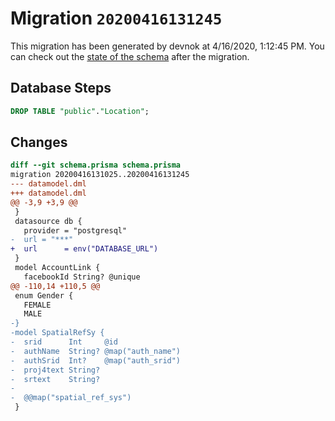 # Migration `20200416131245`

This migration has been generated by devnok at 4/16/2020, 1:12:45 PM.
You can check out the [state of the schema](./schema.prisma) after the migration.

## Database Steps

```sql
DROP TABLE "public"."Location";
```

## Changes

```diff
diff --git schema.prisma schema.prisma
migration 20200416131025..20200416131245
--- datamodel.dml
+++ datamodel.dml
@@ -3,9 +3,9 @@
 }
 datasource db {
   provider = "postgresql"
-  url = "***"
+  url      = env("DATABASE_URL")
 }
 model AccountLink {
   facebookId String? @unique
@@ -110,14 +110,5 @@
 enum Gender {
   FEMALE
   MALE
-}
-model SpatialRefSy {
-  srid      Int     @id
-  authName  String? @map("auth_name")
-  authSrid  Int?    @map("auth_srid")
-  proj4text String?
-  srtext    String?
-
-  @@map("spatial_ref_sys")
 }
```


